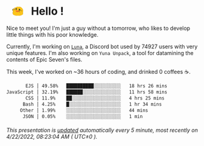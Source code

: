 <h1>   <img src="./spoink.gif" style="vertical-align:middle;" width="30px">   Hello ! </h1>

Nice to meet you! I'm just a guy without a tomorrow, who likes to develop little things with his poor knowledge.

Currently, I'm working on <a href='https://github.com/Asgarrrr/Luna'>`Luna`</a>, a Discord bot used by 74927 users with very unique features. I'm also working on `Yuna Unpack`, a tool for datamining the contents of Epic Seven's files.

This week, I've worked on ~36 hours of coding, and drinked 0 coffees ☕.

```
       EJS │ 49.58%   ██████████░░░░░░░░░░   18 hrs 26 mins
JavaScript │ 32.19%   ██████░░░░░░░░░░░░░░   11 hrs 58 mins
       CSS │ 11.9%    ██░░░░░░░░░░░░░░░░░░   4 hrs 25 mins
      Bash │ 4.25%    █░░░░░░░░░░░░░░░░░░░   1 hr 34 mins
     Other │ 1.99%    ░░░░░░░░░░░░░░░░░░░░   44 mins
      JSON │ 0.05%    ░░░░░░░░░░░░░░░░░░░░   1 min
```

###### This presentation is [updated](https://github.com/Asgarrrr) automatically every 5 minute, most recently on 4/22/2022, 08:23:04 AM ( UTC±0 ).